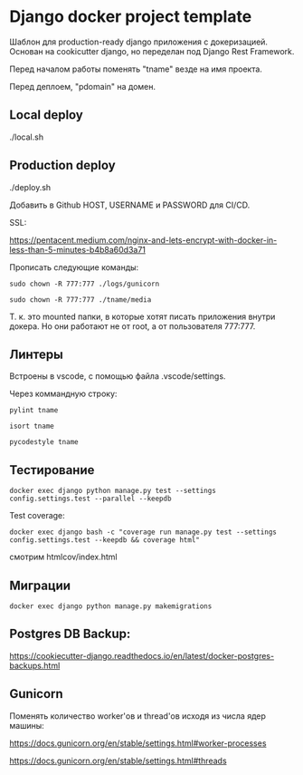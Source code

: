 # Django docker project template
Шаблон для production-ready django приложения с докеризацией. Основан на cookicutter django, 
но переделан под Django Rest Framework.

Перед началом работы поменять "tname" везде на имя проекта.

Перед деплоем, "pdomain" на домен.

## Local deploy
./local.sh

## Production deploy
./deploy.sh

Добавить в Github HOST, USERNAME и PASSWORD для CI/CD.

SSL:

https://pentacent.medium.com/nginx-and-lets-encrypt-with-docker-in-less-than-5-minutes-b4b8a60d3a71

Прописать следующие команды:

`sudo chown -R 777:777 ./logs/gunicorn`

`sudo chown -R 777:777 ./tname/media`

Т. к. это mounted папки, в которые хотят писать приложения внутри докера. Но они работают не от root, а от пользователя 777:777.

## Линтеры

Встроены в vscode, с помощью файла .vscode/settings.

Через коммандную строку:

`pylint tname`

`isort tname`

`pycodestyle tname`

## Тестирование

`docker exec django python manage.py test --settings config.settings.test --parallel --keepdb`

Test coverage: 

`docker exec django bash -c "coverage run manage.py test --settings config.settings.test --keepdb && coverage html"`

смотрим htmlcov/index.html

## Миграции

`docker exec django python manage.py makemigrations`


## Postgres DB Backup:
https://cookiecutter-django.readthedocs.io/en/latest/docker-postgres-backups.html

## Gunicorn
Поменять количество worker'ов и thread'ов исходя из числа ядер машины: 

https://docs.gunicorn.org/en/stable/settings.html#worker-processes

https://docs.gunicorn.org/en/stable/settings.html#threads
